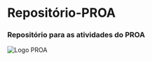 # Repositório-PROA
<h3>Repositório para as atividades do PROA </h3>
<img src="github/logo-proa.png" alt="Logo PROA" ?>

